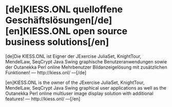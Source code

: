# [de]KIESS.ONL quelloffene Geschäftslösungen[/de]</br>[en]KIESS.ONL open source business solutions[/en]
<p>
  [de]Die KIESS.ONL ist Eigner der JExercise JuliaSet, KnightTour, MendelLaw, SeqCrypt Java Swing graphische Benutzeranwendungen sowie der Outanekka Perl online Mehrbenutzer Bildanzeigelösung mit zusätzlichen Funktionen! — http://kiess.onl/ —[/de]
</p>
<p>
  [en]KIESS.ONL is the owner of the JExercise JuliaSet, KnightTour, MendelLaw, SeqCrypt Java Swing graphical user applications as well as the Outanekka Perl online multiuser image display solution with additional features! — http://kiess.onl/ —[/en]
</p>
